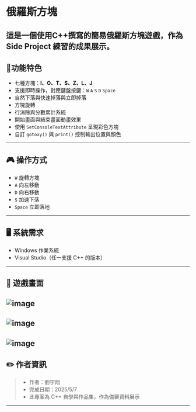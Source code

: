 # 俄羅斯方塊

這是一個使用C++撰寫的簡易俄羅斯方塊遊戲，作為 Side Project 練習的成果展示。
---
## 📌功能特色
- 七種方塊：**I、O、T、S、Z、L、J**
- 支援即時操作，對應鍵盤按鍵：`W` `A` `S` `D` `Space`
- 自然下落與快速掉落與立即掉落
- 方塊旋轉
- 行消除與分數累計系統
- 開始畫面與結束畫面動畫效果
- 使用 `SetConsoleTextAttribute` 呈現彩色方塊
- 自訂 `gotoxy()` 與 `print()` 控制輸出位置與顏色
---
## 🎮 操作方式
- `W`     旋轉方塊
- `A`     向左移動 
- `D`     向右移動           
- `S`     加速下落
- `Space` 立即落地
---
## 🖥️ 系統需求
- Windows 作業系統
- Visual Studio（任一支援 C++ 的版本）

---

## 📸 遊戲畫面
![image](https://github.com/user-attachments/assets/92939e00-22b1-488b-afb8-74d6c1624c69)
---
![image](https://github.com/user-attachments/assets/bbf7376c-7480-4e2c-a04b-066b1ff3fbc8)
---
![image](https://github.com/user-attachments/assets/869e57de-4715-4f0a-9f34-9e5e1a4a3af1)
---
## ✏️ 作者資訊
>- 作者：劉宇翔
>- 完成日期：2025/5/7  
>- 此專案為 C++ 自學與作品集，作為備審資料展示
---







